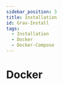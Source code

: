 ```yaml
---
sidebar_position: 3
title: Installation
id: Grav-Install
tags:
  - Installation
  - Docker
  - Docker-Compose
---
```


# Docker
